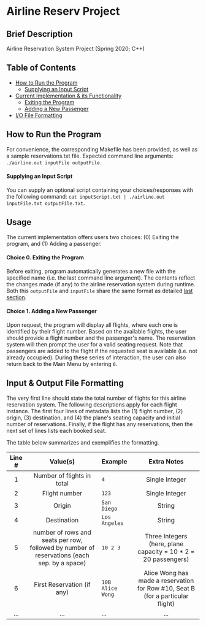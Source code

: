 # Airline Reserv Project

## Brief Description
Airline Reservation System Project (Spring 2020; C++)

## Table of Contents
* [How to Run the Program](https://github.com/jschhie/airline-reserv/#how-to-run-the-program)
  * [Supplying an Input Script](https://github.com/jschhie/airline-reserv/#supplying-an-input-script)
* [Current Implementation & its Functionality](https://github.com/jschhie/airline-reserv/#usage)
  * [Exiting the Program](https://github.com/jschhie/airline-reserv/#choice-0-exiting-the-program)
  * [Adding a New Passenger](https://github.com/jschhie/airline-reserv/#choice-1-adding-a-new-passenger)
* [I/O File Formatting](https://github.com/jschhie/airline-reserv/#input--output-file-formatting)

## How to Run the Program
For convenience, the corresponding Makefile has been provided, as well as a sample reservations.txt file. Expected command line arguments: ```./airline.out inputFile outputFile```.

#### Supplying an Input Script
You can supply an optional script containing your choices/responses with the following command: ```cat inputScript.txt | ./airline.out inputFile.txt outputFile.txt```.

## Usage
The current implementation offers users two choices: (0) Exiting the program, and (1) Adding a passenger.

#### Choice 0. Exiting the Program
Before exiting, program automatically generates a new file with the specified name (i.e. the last command line argument). The contents reflect the changes made (if any) to the airline reservation system during runtime. Both this ```outputFile``` and ```inputFile``` share the same format as detailed [last section](https://github.com/jschhie/airline-reserv/#input--output-file-formatting).

#### Choice 1. Adding a New Passenger
Upon request, the program will display all flights, where each one is identified by their flight number. Based on the available flights, the user should provide a flight number and the passenger's name. The reservation system will then prompt the user for a valid seating request. Note that passengers are added to the flight if the requested seat is available (i.e. not already occupied). During these series of interaction, the user can also return back to the Main Menu by entering ```0```.

## Input & Output File Formatting
The very first line should state the total number of flights for this airline reservation system. The following descriptions apply for each flight instance. The first four lines of metadata lists the (1) flight number, (2) origin, (3) destination, and (4) the plane's seating capacity and initial number of reservations. Finally, if the flight has any reservations, then the next set of lines lists each booked seat. 

The table below summarizes and exemplifies the formatting.

| Line # | Value(s) | Example | Extra Notes |
| :------: | :--------: | :----------- | :--------:|
| 1 | Number of flights in total |  ```4```| Single Integer |
| 2 | Flight number | ```123``` | Single Integer |
| 3 | Origin | ```San Diego``` | String |
| 4 | Destination | ```Los Angeles``` | String |
| 5 | number of rows and seats per row, followed by number of reservations (each sep. by a space)| ```10 2 3``` | Three Integers (here, plane capacity = 10 * 2 = 20 passengers) |
| 6 | First Reservation (if any) | ```10B Alice Wong``` | Alice Wong has made a reservation for Row #10, Seat B (for a particular flight) |
| ...| ...| ...|...|
